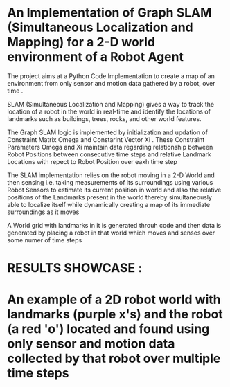 # An Implementation of Graph SLAM (Simultaneous Localization and Mapping) for a 2-D world environment of a Robot Agent

The project aims at a Python Code Implementation to create a map of an environment from only sensor and motion data gathered by a robot, over time .

SLAM (Simultaneous Localization and Mapping) gives a way to track the location of a robot in the world in real-time and identify the locations of landmarks such as buildings, trees, rocks, and other world features. 

The Graph SLAM logic is implemented by initialization and updation of Constraint Matrix Omega and Constarint Vector Xi .
These Constraint Parameters Omega and Xi maintain data regarding relationship between Robot Positions between consecutive time steps 
and relative Landmark Locations with repect to Robot Position over eaxh time step

The SLAM implementation relies on the robot moving in a 2-D World and then sensing i.e. taking measurements of its surroundings using various Robot Sensors to estimate its current position in world and also the relative positions of the Landmarks present in the world thereby simultaneously able to localize itself while dynamically creating a map of its immediate surroundings as it moves

A World grid with landmarks in it is generated throuh code and then data is generated by placing a robot in that world which moves and senses over some numer of time steps

# RESULTS SHOWCASE :

# An example of a 2D robot world with landmarks (purple x's) and the robot (a red 'o') located and found using only sensor and motion data collected by that robot over multiple time steps




